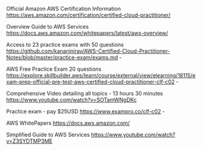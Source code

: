 Official Amazon AWS Certification Information
https://aws.amazon.com/certification/certified-cloud-practitioner/ 

Overview Guide to AWS Services
https://docs.aws.amazon.com/whitepapers/latest/aws-overview/ 

Access to 23 practice exams with 50 questions
https://github.com/kananinirav/AWS-Certified-Cloud-Practitioner-Notes/blob/master/practice-exam/exams.md - 

AWS Free Practice Exam 20 questions
https://explore.skillbuilder.aws/learn/course/external/view/elearning/18115/exam-prep-official-pre-test-aws-certified-cloud-practitioner-clf-c02 - 

Comprehensive Video detailing all topics - 13 hours 30 minutes 
https://www.youtube.com/watch?v=SOTamWNgDKc 

Practice exam - pay $25USD
https://www.exampro.co/clf-c02 - 

AWS WhitePapers
https://docs.aws.amazon.com/ 

Simplified Guide to AWS Services
https://www.youtube.com/watch?v=Z3SYDTMP3ME
